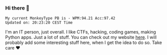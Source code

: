 ### Hi there 👋
<!-- PB START -->
```
My current MonkeyType PB is - WPM:94.21 Acc:97.42
Updated on: 20:23:20 CEST Time
```
<!-- PB END -->
I'm an IT person, just overall. I like CTFs, hacking, coding games, making Python apps. Just a lot of stuff.
You can check out my website [here](https://skill3472.github.io/).
I will probably add some interesting stuff here, when I get the idea to do so. Take care ❤️
